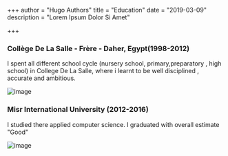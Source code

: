 +++
author = "Hugo Authors"
title = "Education"
date = "2019-03-09"
description = "Lorem Ipsum Dolor Si Amet"

+++

### Collège De La Salle - Frère - Daher, Egypt(1998-2012)

I spent all different school cycle (nursery school, primary,preparatory , high school) in College De La Salle, where i learnt to be well disciplined , accurate and ambitious.

![image](https://i.imgur.com/dhAAQGM.png)


### Misr International University (2012-2016)

I studied there applied computer science. I graduated with overall estimate "Good"

![image](https://i.imgur.com/fpwCYOB.png)
